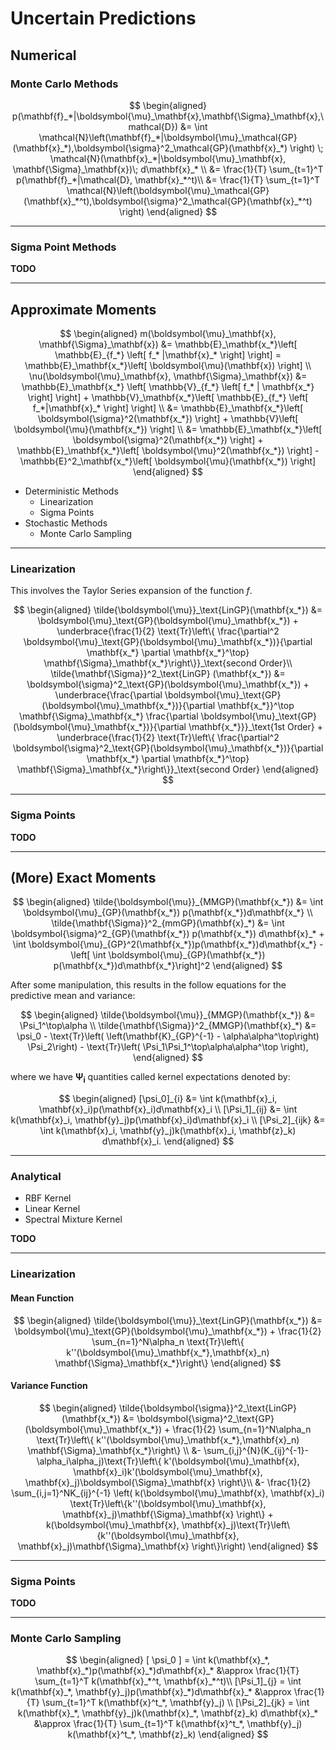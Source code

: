 # Uncertain Predictions


## Numerical


### Monte Carlo Methods


$$
\begin{aligned}
p(\mathbf{f}_*|\boldsymbol{\mu}_\mathbf{x},\mathbf{\Sigma}_\mathbf{x},\mathcal{D}) 
&= \int \mathcal{N}\left(\mathbf{f}_*|\boldsymbol{\mu}_\mathcal{GP}(\mathbf{x}_*),\boldsymbol{\sigma}^2_\mathcal{GP}(\mathbf{x}_*) \right) \; \mathcal{N}(\mathbf{x}_*|\boldsymbol{\mu}_\mathbf{x}, \mathbf{\Sigma}_\mathbf{x})\; d\mathbf{x}_* \\
&= \frac{1}{T} \sum_{t=1}^T p(\mathbf{f}_*|\mathcal{D}, \mathbf{x}_*^t)\\
&= \frac{1}{T} \sum_{t=1}^T  \mathcal{N}\left(\boldsymbol{\mu}_\mathcal{GP}(\mathbf{x}_*^t),\boldsymbol{\sigma}^2_\mathcal{GP}(\mathbf{x}_*^t) \right)
\end{aligned}
$$

---

### Sigma Point Methods

**TODO**

---

## Approximate Moments


$$
\begin{aligned}
m(\boldsymbol{\mu}_\mathbf{x}, \mathbf{\Sigma}_\mathbf{x}) &= \mathbb{E}_\mathbf{x_*}\left[ \mathbb{E}_{f_*} \left[ f_* |\mathbf{x}_* \right] \right] = \mathbb{E}_\mathbf{x_*}\left[ \boldsymbol{\mu}(\mathbf{x}) \right] \\ 
\nu(\boldsymbol{\mu}_\mathbf{x}, \mathbf{\Sigma}_\mathbf{x}) &= \mathbb{E}_\mathbf{x_*} \left[ \mathbb{V}_{f_*} \left[ f_* | \mathbf{x_*} \right]  \right] + \mathbb{V}_\mathbf{x_*}\left[ \mathbb{E}_{f_*} \left[  f_*|\mathbf{x}_* \right] \right] \\ 
&= \mathbb{E}_\mathbf{x_*}\left[ \boldsymbol{\sigma}^2(\mathbf{x_*}) \right] + \mathbb{V}\left[ \boldsymbol{\mu}(\mathbf{x_*}) \right] \\ 
&= \mathbb{E}_\mathbf{x_*}\left[ \boldsymbol{\sigma}^2(\mathbf{x_*}) \right] + \mathbb{E}_\mathbf{x_*}\left[ \boldsymbol{\mu}^2(\mathbf{x_*}) \right] - \mathbb{E}^2_\mathbf{x_*}\left[ \boldsymbol{\mu}(\mathbf{x_*}) \right]
\end{aligned}
$$


* Deterministic Methods
  * Linearization
  * Sigma Points
* Stochastic Methods
  * Monte Carlo Sampling


---

### Linearization

This involves the Taylor Series expansion of the function $f$.


$$
\begin{aligned}
\tilde{\boldsymbol{\mu}}_\text{LinGP}(\mathbf{x_*}) &= \boldsymbol{\mu}_\text{GP}(\boldsymbol{\mu}_\mathbf{x_*}) +
\underbrace{\frac{1}{2} \text{Tr}\left\{ \frac{\partial^2 \boldsymbol{\mu}_\text{GP}(\boldsymbol{\mu}_\mathbf{x_*})}{\partial \mathbf{x_*} \partial \mathbf{x_*}^\top}  \mathbf{\Sigma}_\mathbf{x_*}\right\}}_\text{second Order}\\
\tilde{\mathbf{\Sigma}}^2_\text{LinGP} (\mathbf{x_*}) &= 
\boldsymbol{\sigma}^2_\text{GP}(\boldsymbol{\mu}_\mathbf{x_*}) + 
\underbrace{\frac{\partial \boldsymbol{\mu}_\text{GP}(\boldsymbol{\mu}_\mathbf{x_*})}{\partial \mathbf{x_*}}^\top
\mathbf{\Sigma}_\mathbf{x_*}
\frac{\partial \boldsymbol{\mu}_\text{GP}(\boldsymbol{\mu}_\mathbf{x_*})}{\partial \mathbf{x_*}}}_\text{1st Order} +
\underbrace{\frac{1}{2} \text{Tr}\left\{ \frac{\partial^2 \boldsymbol{\sigma}^2_\text{GP}(\boldsymbol{\mu}_\mathbf{x_*})}{\partial \mathbf{x_*} \partial \mathbf{x_*}^\top}  \mathbf{\Sigma}_\mathbf{x_*}\right\}}_\text{second Order}
\end{aligned}
$$


---

### Sigma Points 

**TODO**

---

## (More) Exact Moments


$$
\begin{aligned}
\tilde{\boldsymbol{\mu}}_{MMGP}(\mathbf{x_*}) &= \int \boldsymbol{\mu}_{GP}(\mathbf{x_*}) p(\mathbf{x_*})d\mathbf{x_*} \\ 
\tilde{\mathbf{\Sigma}}^2_{mmGP}(\mathbf{x}_*) &= \int \boldsymbol{\sigma}^2_{GP}(\mathbf{x_*}) p(\mathbf{x_*}) d\mathbf{x}_* + \int  \boldsymbol{\mu}_{GP}^2(\mathbf{x_*})p(\mathbf{x_*})d\mathbf{x_*}  - \left[ \int \boldsymbol{\mu}_{GP}(\mathbf{x_*}) p(\mathbf{x_*})d\mathbf{x_*}\right]^2
\end{aligned}
$$

After some manipulation, this results in the follow equations for the predictive mean and variance:

$$
\begin{aligned}
\tilde{\boldsymbol{\mu}}_{MMGP}(\mathbf{x_*}) &= \Psi_1^\top\alpha \\
\tilde{\mathbf{\Sigma}}^2_{MMGP}(\mathbf{x}_*)
&=
\psi_0 - \text{Tr}\left( \left(\mathbf{K}_{GP}^{-1}  - \alpha\alpha^\top\right) \Psi_2\right) - \text{Tr}\left( \Psi_1\Psi_1^\top\alpha\alpha^\top \right),
\end{aligned}
$$

where we have $\boldsymbol{\Psi_i}$ quantities called kernel expectations denoted by:

$$
\begin{aligned}
[\psi_0]_{i}  &= \int k(\mathbf{x}_i, \mathbf{x}_i)p(\mathbf{x}_i)d\mathbf{x}_i \\
[\Psi_1]_{ij} &= \int k(\mathbf{x}_i, \mathbf{y}_j)p(\mathbf{x}_i)d\mathbf{x}_i \\
[\Psi_2]_{ijk} &= \int k(\mathbf{x}_i, \mathbf{y}_j)k(\mathbf{x}_i, \mathbf{z}_k) d\mathbf{x}_i.
\end{aligned}
$$


---

### Analytical

* RBF Kernel
* Linear Kernel
* Spectral Mixture Kernel

**TODO**

---

### Linearization


#### Mean Function


$$
\begin{aligned}
\tilde{\boldsymbol{\mu}}_\text{LinGP}(\mathbf{x_*}) &= \boldsymbol{\mu}_\text{GP}(\boldsymbol{\mu}_\mathbf{x_*}) +
\frac{1}{2} \sum_{n=1}^N\alpha_n \text{Tr}\left\{ k''(\boldsymbol{\mu}_\mathbf{x_*},\mathbf{x}_n)  \mathbf{\Sigma}_\mathbf{x_*}\right\}
\end{aligned}
$$

#### Variance Function

$$
\begin{aligned}
\tilde{\boldsymbol{\sigma}}^2_\text{LinGP} (\mathbf{x_*}) &= \boldsymbol{\sigma}^2_\text{GP}(\boldsymbol{\mu}_\mathbf{x_*}) +
\frac{1}{2} \sum_{n=1}^N\alpha_n \text{Tr}\left\{ k''(\boldsymbol{\mu}_\mathbf{x_*},\mathbf{x}_n)  \mathbf{\Sigma}_\mathbf{x_*}\right\} \\
&- \sum_{i,j}^{N}(K_{ij}^{-1}-\alpha_i\alpha_j)\text{Tr}\left\{
    k'(\boldsymbol{\mu}_\mathbf{x}, \mathbf{x}_i)k'(\boldsymbol{\mu}_\mathbf{x}, \mathbf{x}_j)\boldsymbol{\Sigma}_\mathbf{x} \right\}\\
&- \frac{1}{2} \sum_{i,j=1}^NK_{ij}^{-1}
\left( k(\boldsymbol{\mu}_\mathbf{x}, \mathbf{x}_i) \text{Tr}\left\{k''(\boldsymbol{\mu}_\mathbf{x}, \mathbf{x}_j)\mathbf{\Sigma}_\mathbf{x} \right\} + k(\boldsymbol{\mu}_\mathbf{x}, \mathbf{x}_j)\text{Tr}\left\{k''(\boldsymbol{\mu}_\mathbf{x}, \mathbf{x}_j)\mathbf{\Sigma}_\mathbf{x} \right\}\right)
\end{aligned}
$$

---

### Sigma Points 

**TODO**


---

### Monte Carlo Sampling


$$
\begin{aligned}
[ \psi_0 ]  = \int k(\mathbf{x}_*, \mathbf{x}_*)p(\mathbf{x}_*)d\mathbf{x}_* 
&\approx \frac{1}{T} \sum_{t=1}^T   k(\mathbf{x}_*^t, \mathbf{x}_*^t)\\
[\Psi_1]_{j} = \int k(\mathbf{x}_*, \mathbf{y}_j)p(\mathbf{x}_*)d\mathbf{x}_* 
&\approx \frac{1}{T} \sum_{t=1}^T   k(\mathbf{x}^t_*, \mathbf{y}_j) \\
[\Psi_2]_{jk} = \int k(\mathbf{x}_*, \mathbf{y}_j)k(\mathbf{x}_*, \mathbf{z}_k) d\mathbf{x}_*  
&\approx \frac{1}{T} \sum_{t=1}^T   k(\mathbf{x}^t_*, \mathbf{y}_j) k(\mathbf{x}^t_*, \mathbf{z}_k)
\end{aligned}
$$